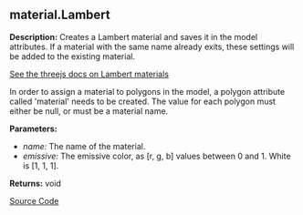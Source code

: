 ## material.Lambert  
  
  
**Description:** Creates a Lambert material and saves it in the model attributes.
If a material with the same name already exits, these settings will be added to the existing material.


[See the threejs docs on Lambert materials](https://threejs.org/docs/#api/en/materials/MeshLambertMaterial)


In order to assign a material to polygons in the model, a polygon attribute called 'material'
needs to be created. The value for each polygon must either be null, or must be a material name.

  
  
**Parameters:**  
  * *name:* The name of the material.  
  * *emissive:* The emissive color, as [r, g, b] values between 0 and 1. White is [1, 1, 1].  
  
**Returns:** void  

[Source Code](https://github.com/design-automation/mobius-sim-funcs/blob/main/src/modules/functions/material/Lambert.ts) 
